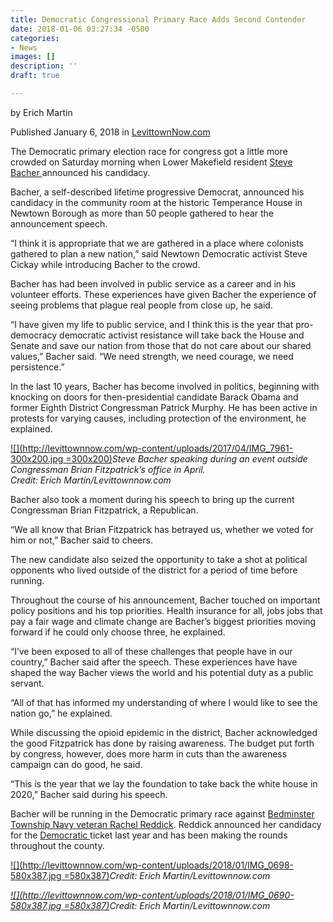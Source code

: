```yaml
---
title: Democratic Congressional Primary Race Adds Second Contender
date: 2018-01-06 03:27:34 -0500
categories:
- News
images: []
description: ''
draft: true

---
```

by Erich Martin

Published January 6, 2018 in [LevittownNow.com](http://levittownnow.com/2018/01/06/democratic-congressional-primary-race-adds-second-contender-steve-bacher/ "Democratic Congressional Primary Race Adds Second Contender")

The Democratic primary election race for congress got a little more crowded on Saturday morning when Lower Makefield resident [Steve Bacher ](https://www.stevebacher.com/ "SteveBacher.com")announced his candidacy.

Bacher, a self-described lifetime progressive Democrat, announced his candidacy in the community room at the historic Temperance House in Newtown Borough as more than 50 people gathered to hear the announcement speech.

“I think it is appropriate that we are gathered in a place where colonists gathered to plan a new nation,” said Newtown Democratic activist Steve Cickay while introducing Bacher to the crowd.

Bacher has had been involved in public service as a career and in his volunteer efforts. These experiences have given Bacher the experience of seeing problems that plague real people from close up, he said.

“I have given my life to public service, and I think this is the year that pro-democracy democratic activist resistance will take back the House and Senate and save our nation from those that do not care about our shared values,” Bacher said. “We need strength, we need courage, we need persistence.”

In the last 10 years, Bacher has become involved in politics, beginning with knocking on doors for then-presidential candidate Barack Obama and former Eighth District Congressman Patrick Murphy. He has been active in protests for varying causes, including protection of the environment, he explained.

[![](http://levittownnow.com/wp-content/uploads/2017/04/IMG_7961-300x200.jpg =300x200)](http://levittownnow.com/wp-content/uploads/2017/04/IMG_7961.jpg)_Steve Bacher speaking during an event outside Congressman Brian Fitzpatrick’s office in April.  
Credit: Erich Martin/Levittownnow.com_

Bacher also took a moment during his speech to bring up the current Congressman Brian Fitzpatrick, a Republican.

“We all know that Brian Fitzpatrick has betrayed us, whether we voted for him or not,” Bacher said to cheers.

The new candidate also seized the opportunity to take a shot at political opponents who lived outside of the district for a period of time before running.

Throughout the course of his announcement, Bacher touched on important policy positions and his top priorities. Health insurance for all, jobs jobs that pay a fair wage and climate change are Bacher’s biggest priorities moving forward if he could only choose three, he explained.

“I’ve been exposed to all of these challenges that people have in our country,” Bacher said after the speech. These experiences have have shaped the way Bacher views the world and his potential duty as a public servant.

“All of that has informed my understanding of where I would like to see the nation go,” he explained.

While discussing the opioid epidemic in the district, Bacher acknowledged the good Fitzpatrick has done by raising awareness. The budget put forth by congress, however, does more harm in cuts than the awareness campaign can do good, he said.

“This is the year that we lay the foundation to take back the white house in 2020,” Bacher said during his speech.

Bacher will be running in the Democratic primary race against [Bedminster Township Navy veteran Rachel Reddick](http://levittownnow.com/2017/10/19/democrat-announces-run-for-congress/). Reddick announced her candidacy for the [Democratic ](http://levittownnow.com/2017/12/05/exclusive-democratic-congressional-candidate-made-switch-from-republican-party-before-campaign-rachel-reddick/)ticket last year and has been making the rounds throughout the county.

[![](http://levittownnow.com/wp-content/uploads/2018/01/IMG_0698-580x387.jpg =580x387)](http://levittownnow.com/wp-content/uploads/2018/01/IMG_0698.jpg)_Credit: Erich Martin/Levittownnow.com_

[_![](http://levittownnow.com/wp-content/uploads/2018/01/IMG_0690-580x387.jpg =580x387)_](http://levittownnow.com/wp-content/uploads/2018/01/IMG_0690.jpg)_Credit: Erich Martin/Levittownnow.com_